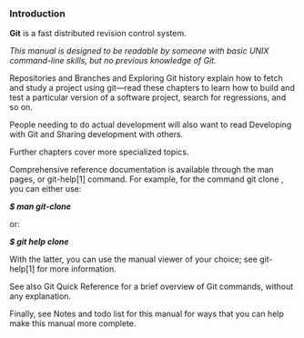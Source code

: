 ### Introduction
**Git** is a fast distributed revision control system.

*This manual is designed to be readable by someone with basic UNIX command-line skills, but no previous knowledge of Git.*

Repositories and Branches and Exploring Git history explain how to fetch and study a project using git—​read these chapters to learn how to build and test a particular version of a software project, search for regressions, and so on.

People needing to do actual development will also want to read Developing with Git and Sharing development with others.

Further chapters cover more specialized topics.

Comprehensive reference documentation is available through the man pages, or git-help[1] command. For example, for the command git clone <repo>, you can either use:

***$ man git-clone***

or:

***$ git help clone***

With the latter, you can use the manual viewer of your choice; see git-help[1] for more information.

See also Git Quick Reference for a brief overview of Git commands, without any explanation.

Finally, see Notes and todo list for this manual for ways that you can help make this manual more complete.